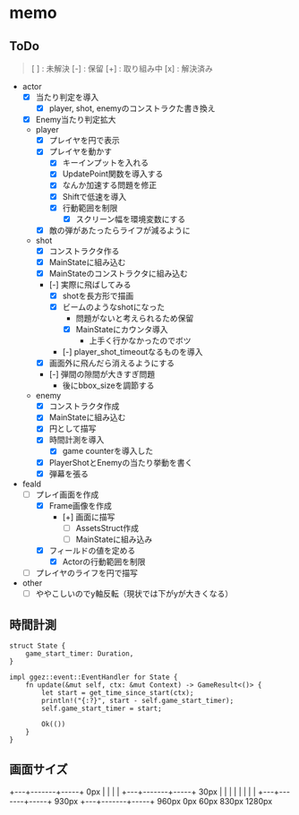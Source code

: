 # memo

## ToDo

> [ ] : 未解決
> [-] : 保留
> [+] : 取り組み中
> [x] : 解決済み

- actor
	- [x] 当たり判定を導入
		- [x] player, shot, enemyのコンストラクた書き換え
	- [x] Enemy当たり判定拡大
	- player 
		- [x] プレイヤを円で表示
		- [x] プレイヤを動かす
			- [x] キーインプットを入れる
			- [x] UpdatePoint関数を導入する
			- [x] なんか加速する問題を修正 
			- [x] Shiftで低速を導入
			- [x] 行動範囲を制限
				- [x] スクリーン幅を環境変数にする
		- [x] 敵の弾があたったらライフが減るように
	- shot
		- [x] コンストラクタ作る
		- [x] MainStateに組み込む
		- [x] MainStateのコンストラクタに組み込む 
		- [-] 実際に飛ばしてみる
			- [x] shotを長方形で描画
			- [x] ビームのようなshotになった
				- 問題がないと考えられるため保留
				- [x] MainStateにカウンタ導入
					- 上手く行かなかったのでボツ
			- [-] player_shot_timeoutなるものを導入
		- [x] 画面外に飛んだら消えるようにする
		- [-] 弾間の隙間が大きすぎ問題
			- 後にbbox_sizeを調節する
	- enemy
		- [x] コンストラクタ作成
		- [x] MainStateに組み込む
		- [x] 円として描写
		- [x] 時間計測を導入
			- [x] game counterを導入した
		- [x] PlayerShotとEnemyの当たり挙動を書く
		- [x] 弾幕を張る
- feald
	- [ ] プレイ画面を作成
		- [x] Frame画像を作成
			- [+] 画面に描写
				- [ ] AssetsStruct作成
				- [ ] MainStateに組み込み
		- [x] フィールドの値を定める
			- [x] Actorの行動範囲を制限
	- [ ] プレイヤのライフを円で描写
- other
	- [ ] ややこしいのでy軸反転（現状では下がyが大きくなる）

## 時間計測
```
struct State {
	game_start_timer: Duration,
}

impl ggez::event::EventHandler for State {
	fn update(&mut self, ctx: &mut Context) -> GameResult<()> {
		let start = get_time_since_start(ctx);
		println!("{:?}", start - self.game_start_timer);
		self.game_start_timer = start;
		
		Ok(())
	}
}
```

## 画面サイズ

+---+-------+-----+ 0px
|   |       |     | 
+---+-------+-----+ 30px
|   |       |     | 
|   |       |     | 
+---+-------+-----+ 930px
+---+-------+-----+ 960px
0px 60px   830px 1280px
